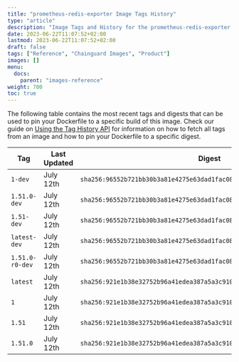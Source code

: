 ```yaml
---
title: "prometheus-redis-exporter Image Tags History"
type: "article"
description: "Image Tags and History for the prometheus-redis-exporter Chainguard Image"
date: 2023-06-22T11:07:52+02:00
lastmod: 2023-06-22T11:07:52+02:00
draft: false
tags: ["Reference", "Chainguard Images", "Product"]
images: []
menu:
  docs:
    parent: "images-reference"
weight: 700
toc: true
---
```


The following table contains the most recent tags and digests that can be used to pin your Dockerfile to a specific build of this image. Check our guide on [Using the Tag History API](/chainguard/chainguard-images/using-the-tag-history-api/) for information on how to fetch all tags from an image and how to pin your Dockerfile to a specific digest.

| Tag             | Last Updated | Digest                                                                    |
|-----------------|--------------|---------------------------------------------------------------------------|
| `1-dev`         | July 12th    | `sha256:96552b721bb30b3a81e4275e63dad1fac085df3202df1dc50b7f23bacd2e8a90` |
| `1.51.0-dev`    | July 12th    | `sha256:96552b721bb30b3a81e4275e63dad1fac085df3202df1dc50b7f23bacd2e8a90` |
| `1.51-dev`      | July 12th    | `sha256:96552b721bb30b3a81e4275e63dad1fac085df3202df1dc50b7f23bacd2e8a90` |
| `latest-dev`    | July 12th    | `sha256:96552b721bb30b3a81e4275e63dad1fac085df3202df1dc50b7f23bacd2e8a90` |
| `1.51.0-r0-dev` | July 12th    | `sha256:96552b721bb30b3a81e4275e63dad1fac085df3202df1dc50b7f23bacd2e8a90` |
| `latest`        | July 12th    | `sha256:921e1b38e32752b96a41edea387a5a3c910f2b4ff684b487f8be12a1e0cd1b9a` |
| `1`             | July 12th    | `sha256:921e1b38e32752b96a41edea387a5a3c910f2b4ff684b487f8be12a1e0cd1b9a` |
| `1.51`          | July 12th    | `sha256:921e1b38e32752b96a41edea387a5a3c910f2b4ff684b487f8be12a1e0cd1b9a` |
| `1.51.0`        | July 12th    | `sha256:921e1b38e32752b96a41edea387a5a3c910f2b4ff684b487f8be12a1e0cd1b9a` |
